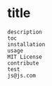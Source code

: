 # title
    description
    toc
    installation
    usage
    MIT License
    contribute
    test
    js@js.com
    

  
  